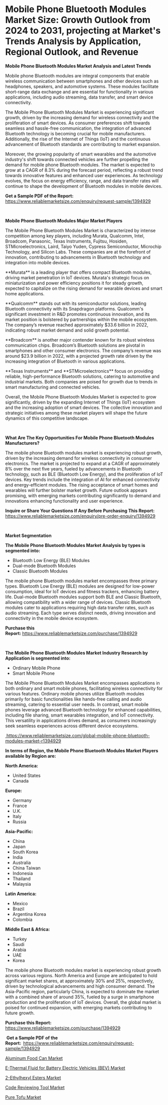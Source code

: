 <p><h1>Mobile Phone Bluetooth Modules Market Size: Growth Outlook from 2024 to 2031, projecting at Market's Trends Analysis by Application, Regional Outlook, and Revenue</h1></p><p><strong>Mobile Phone Bluetooth Modules Market Analysis and Latest Trends</strong></p>
<p><p>Mobile phone Bluetooth modules are integral components that enable wireless communication between smartphones and other devices such as headphones, speakers, and automotive systems. These modules facilitate short-range data exchange and are essential for functionality in various applications, including audio streaming, data transfer, and smart device connectivity.</p><p>The Mobile Phone Bluetooth Modules Market is experiencing significant growth, driven by the increasing demand for wireless connectivity and the proliferation of smart devices. As consumer preferences shift towards seamless and hassle-free communication, the integration of advanced Bluetooth technology is becoming crucial for mobile manufacturers. Additionally, the rise of the Internet of Things (IoT) and the continuous advancement of Bluetooth standards are contributing to market expansion.</p><p>Moreover, the growing popularity of smart wearables and the automotive industry's shift towards connected vehicles are further propelling the demand for mobile phone Bluetooth modules. The market is expected to grow at a CAGR of 8.3% during the forecast period, reflecting a robust trend towards innovative features and enhanced user experiences. As technology evolves, the focus on energy efficiency, range, and data transfer rates will continue to shape the development of Bluetooth modules in mobile devices.</p></p>
<p><strong>Get a Sample PDF of the Report:&nbsp;</strong> <a href="https://www.reliablemarketsize.com/enquiry/request-sample/1394929">https://www.reliablemarketsize.com/enquiry/request-sample/1394929</a></p>
<p>&nbsp;</p>
<p><strong>Mobile Phone Bluetooth Modules Major Market Players</strong></p>
<p><p>The Mobile Phone Bluetooth Modules Market is characterized by intense competition among key players, including Murata, Qualcomm, Intel, Broadcom, Panasonic, Texas Instruments, Fujitsu, Hosiden, STMicroelectronics, Laird, Taiyo Yuden, Cypress Semiconductor, Microchip Technology, and Silicon Labs. These companies are at the forefront of innovation, contributing to advancements in Bluetooth technology and integration into mobile devices.</p><p>**Murata** is a leading player that offers compact Bluetooth modules, driving market penetration in IoT devices. Murata's strategic focus on miniaturization and power efficiency positions it for steady growth, expected to capitalize on the rising demand for wearable devices and smart home applications.</p><p>**Qualcomm** stands out with its semiconductor solutions, leading Bluetooth connectivity with its Snapdragon platforms. Qualcomm's significant investment in R&D promotes continuous innovation, and its market position is bolstered by partnerships within the mobile ecosystem. The company’s revenue reached approximately $33.6 billion in 2022, indicating robust market demand and solid growth potential.</p><p>**Broadcom** is another major contender known for its robust wireless communication chips. Broadcom’s Bluetooth solutions are pivotal in smartphones and other consumer electronics. The company’s revenue was around $23.9 billion in 2022, with a projected growth rate driven by the increasing integration of Bluetooth in various applications.</p><p>**Texas Instruments** and **STMicroelectronics** focus on providing reliable, high-performance Bluetooth solutions, catering to automotive and industrial markets. Both companies are poised for growth due to trends in smart manufacturing and connected vehicles.</p><p>Overall, the Mobile Phone Bluetooth Modules Market is expected to grow significantly, driven by the expanding Internet of Things (IoT) ecosystem and the increasing adoption of smart devices. The collective innovation and strategic initiatives among these market players will shape the future dynamics of this competitive landscape.</p></p>
<p>&nbsp;</p>
<p><strong>What Are The Key Opportunities For Mobile Phone Bluetooth Modules Manufacturers?</strong></p>
<p><p>The mobile phone Bluetooth modules market is experiencing robust growth, driven by the increasing demand for wireless connectivity in consumer electronics. The market is projected to expand at a CAGR of approximately 8% over the next five years, fueled by advancements in Bluetooth technology, such as BLE (Bluetooth Low Energy), and the proliferation of IoT devices. Key trends include the integration of AI for enhanced connectivity and energy-efficient modules. The rising acceptance of smart homes and wearables will further bolster market growth. Future outlook appears promising, with emerging markets contributing significantly to demand and innovations enhancing functionality and user experience.</p></p>
<p><strong>Inquire or Share Your Questions If Any Before Purchasing This Report:</strong> <a href="https://www.reliablemarketsize.com/enquiry/pre-order-enquiry/1394929">https://www.reliablemarketsize.com/enquiry/pre-order-enquiry/1394929</a></p>
<p>&nbsp;</p>
<p><strong>Market Segmentation</strong></p>
<p><strong>The Mobile Phone Bluetooth Modules Market Analysis by types is segmented into:</strong></p>
<p><ul><li>Bluetooth Low Energy (BLE) Modules</li><li>Dual-mode Bluetooth Modules</li><li>Classic Bluetooth Modules</li></ul></p>
<p><p>The mobile phone Bluetooth modules market encompasses three primary types. Bluetooth Low Energy (BLE) modules are designed for low-power consumption, ideal for IoT devices and fitness trackers, enhancing battery life. Dual-mode Bluetooth modules support both BLE and Classic Bluetooth, allowing compatibility with a wider range of devices. Classic Bluetooth modules cater to applications requiring high data transfer rates, such as audio streaming. Each type serves distinct needs, driving innovation and connectivity in the mobile device ecosystem.</p></p>
<p><strong>Purchase this Report:&nbsp;</strong><a href="https://www.reliablemarketsize.com/purchase/1394929">https://www.reliablemarketsize.com/purchase/1394929</a></p>
<p>&nbsp;</p>
<p><strong>The Mobile Phone Bluetooth Modules Market Industry Research by Application is segmented into:</strong></p>
<p><ul><li>Ordinary Mobile Phone</li><li>Smart Mobile Phone</li></ul></p>
<p><p>The Mobile Phone Bluetooth Modules Market encompasses applications in both ordinary and smart mobile phones, facilitating wireless connectivity for various features. Ordinary mobile phones utilize Bluetooth modules primarily for basic functionalities like hands-free calling and audio streaming, catering to essential user needs. In contrast, smart mobile phones leverage advanced Bluetooth technology for enhanced capabilities, including file sharing, smart wearables integration, and IoT connectivity. This versatility in applications drives demand, as consumers increasingly seek seamless experiences across different device ecosystems.</p></p>
<p><a href="https://www.reliablemarketsize.com/global-mobile-phone-bluetooth-modules-market-r1394929">&nbsp;https://www.reliablemarketsize.com/global-mobile-phone-bluetooth-modules-market-r1394929</a></p>
<p><strong>In terms of Region, the Mobile Phone Bluetooth Modules Market Players available by Region are:</strong></p>
<p>
    <p> <strong> North America: </strong>
        <ul>
            <li>United States</li>
            <li>Canada</li>
        </ul>
        </p> 
    <p> <strong> Europe: </strong>
        <ul>
            <li>Germany</li>
            <li>France</li>
            <li>U.K.</li>
            <li>Italy</li>
            <li>Russia</li>
        </ul>
        </p> 
    <p> <strong> Asia-Pacific: </strong>
        <ul>
            <li>China</li>
            <li>Japan</li>
            <li>South Korea</li>
            <li>India</li>
            <li>Australia</li>
            <li>China Taiwan</li>
            <li>Indonesia</li>
            <li>Thailand</li>
            <li>Malaysia</li>
        </ul>
        </p> 
    <p> <strong> Latin America: </strong>
        <ul>
            <li>Mexico</li>
            <li>Brazil</li>
            <li>Argentina Korea</li>
            <li>Colombia</li>
        </ul>
        </p> 
    <p> <strong> Middle East & Africa: </strong>
        <ul>
            <li>Turkey</li>
            <li>Saudi</li>
            <li>Arabia</li>
            <li>UAE</li>
            <li>Korea</li>
        </ul>
    </p>
    </p>
<p><p>The mobile phone Bluetooth modules market is experiencing robust growth across various regions. North America and Europe are anticipated to hold significant market shares, at approximately 30% and 25%, respectively, driven by technological advancements and high consumer demand. The Asia-Pacific region, particularly China, is expected to dominate the market with a combined share of around 35%, fueled by a surge in smartphone production and the proliferation of IoT devices. Overall, the global market is poised for continued expansion, with emerging markets contributing to future growth.</p></p>
<p><strong>Purchase this Report: </strong><a href="https://www.reliablemarketsize.com/purchase/1394929">https://www.reliablemarketsize.com/purchase/1394929</a></p>
<p>&nbsp;<strong>Get a Sample PDF of the Report:&nbsp;&nbsp;</strong><a href="https://www.reliablemarketsize.com/enquiry/request-sample/1394929">https://www.reliablemarketsize.com/enquiry/request-sample/1394929</a></p>
<p><strong></strong></p>
<p><p><a href="https://www.linkedin.com/pulse/insights-aluminum-food-can-market-players-size-geographical-svm9e?trackingId=N%2BPofjoVS4eeAIGLn0OHWw%3D%3D">Aluminum Food Can Market</a></p><p><a href="https://issuu.com/reportprime-2/docs/e-thermal-fluid-for-battery-electri_bb4b4a5b95d476">E-Thermal Fluid for Battery Electric Vehicles (BEV) Market</a></p><p><a href="https://issuu.com/reportprime-2/docs/2-ethylhexyl-esters-market-size-203_c6f52f6028754a">2-Ethylhexyl Esters Market</a></p><p><a href="https://www.linkedin.com/pulse/code-reviewing-tool-market-forecast-global-trends-analysis-zm5ff?trackingId=ySpZtud6SA2PsQQyEGbEqw%3D%3D">Code Reviewing Tool Market</a></p><p><a href="https://www.linkedin.com/pulse/pure-tofu-market-revolution-2024-2031-trends-shaping-next-xwg0f?trackingId=T%2BtbVf1WTkmcCLpLZzhLRQ%3D%3D">Pure Tofu Market</a></p></p>